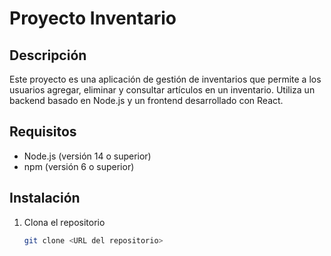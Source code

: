 # Proyecto Inventario

## Descripción
Este proyecto es una aplicación de gestión de inventarios que permite a los usuarios agregar, eliminar y consultar artículos en un inventario. Utiliza un backend basado en Node.js y un frontend desarrollado con React.

## Requisitos
- Node.js (versión 14 o superior)
- npm (versión 6 o superior)

## Instalación
1. Clona el repositorio
   ```bash
   git clone <URL del repositorio>